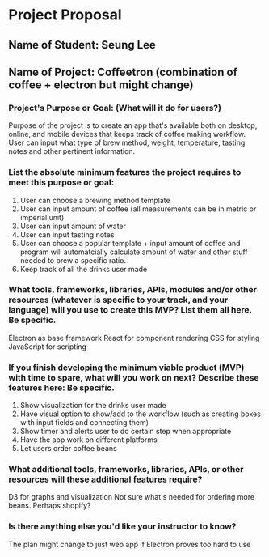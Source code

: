 # Project Proposal

## Name of Student: Seung Lee

## Name of Project: Coffeetron (combination of coffee + electron but might change)

### Project's Purpose or Goal: (What will it do for users?)

  Purpose of the project is to create an app that's available both on desktop, online, and mobile devices that keeps track of coffee making workflow. User can input what type of brew method, weight, temperature, tasting notes and other pertinent information.


### List the absolute minimum features the project requires to meet this purpose or goal:

  1. User can choose a brewing method template
  2. User can input amount of coffee
    (all measurements can be in metric or imperial unit)
  3. User can input amount of water
  4. User can input tasting notes
  5. User can choose a popular template + input amount of coffee and program will automatcially calculate amount of water and other stuff needed to brew a specific ratio.
  6. Keep track of all the drinks user made

### What tools, frameworks, libraries, APIs, modules and/or other resources (whatever is specific to your track, and your language) will you use to create this MVP? List them all here. Be specific.

  Electron as base framework
  React for component rendering
  CSS for styling
  JavaScript for scripting

### If you finish developing the minimum viable product (MVP) with time to spare, what will you work on next? Describe these features here: Be specific.

  1. Show visualization for the drinks user made
  2. Have visual option to show/add to the workflow
    (such as creating boxes with input fields and connecting them)
  3. Show timer and alerts user to do certain step when appropriate
  4. Have the app work on different platforms
  5. Let users order coffee beans


### What additional tools, frameworks, libraries, APIs, or other resources will these additional features require?

  D3 for graphs and visualization
  Not sure what's needed for ordering more beans. Perhaps shopify?

### Is there anything else you'd like your instructor to know?

  The plan might change to just web app if Electron proves too hard to use

